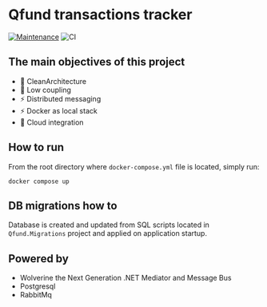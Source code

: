 # Qfund transactions tracker

[![Maintenance](https://img.shields.io/badge/Maintained%3F-yes-green.svg)](https://GitHub.com/Naereen/StrapDown.js/graphs/commit-activity)
![CI](https://github.com/dtarczynski/Qfund/actions/workflows/dotnet.yml/badge.svg)

## The main objectives of this project

- 🔭 CleanArchitecture
- 🤔 Low coupling
- ⚡ Distributed messaging
- ⚡ Docker as local stack
- 💬 Cloud integration

## How to run

From the root directory where `docker-compose.yml` file is located, simply run:

```
docker compose up
```
## DB migrations how to
Database is created and updated from SQL scripts located in `Qfund.Migrations` project and applied on application startup.

## Powered by
- Wolverine the Next Generation .NET Mediator and Message Bus
- Postgresql
- RabbitMq
